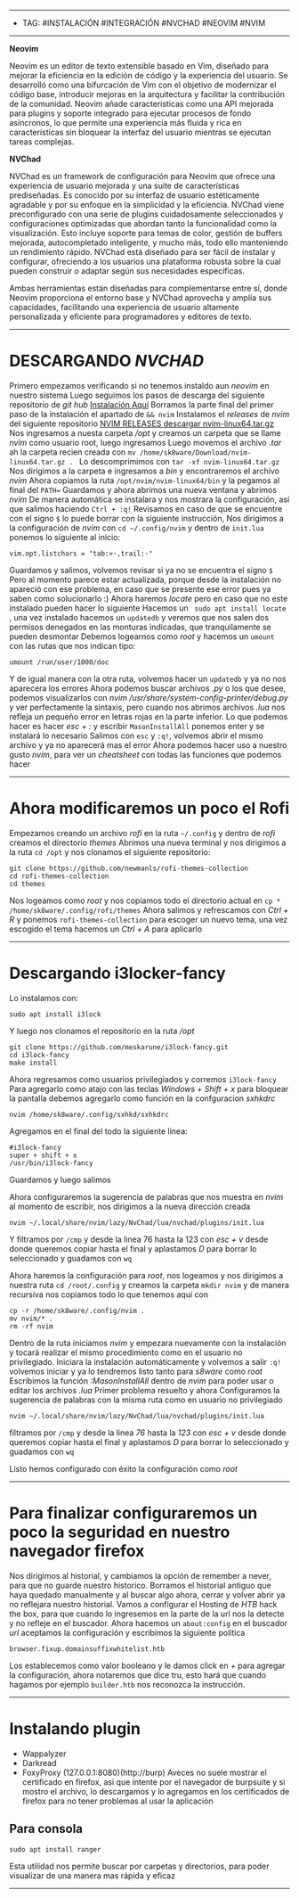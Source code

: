 
----
- TAG: #INSTALACIÓN #INTEGRACIÓN #NVCHAD #NEOVIM #NVIM 
-----
**Neovim**

Neovim es un editor de texto extensible basado en Vim, diseñado para mejorar la eficiencia en la edición de código y la experiencia del usuario. Se desarrolló como una bifurcación de Vim con el objetivo de modernizar el código base, introducir mejoras en la arquitectura y facilitar la contribución de la comunidad. Neovim añade características como una API mejorada para plugins y soporte integrado para ejecutar procesos de fondo asíncronos, lo que permite una experiencia más fluida y rica en características sin bloquear la interfaz del usuario mientras se ejecutan tareas complejas.

**NVChad**

NVChad es un framework de configuración para Neovim que ofrece una experiencia de usuario mejorada y una suite de características prediseñadas. Es conocido por su interfaz de usuario estéticamente agradable y por su enfoque en la simplicidad y la eficiencia. NVChad viene preconfigurado con una serie de plugins cuidadosamente seleccionados y configuraciones optimizadas que abordan tanto la funcionalidad como la visualización. Esto incluye soporte para temas de color, gestión de buffers mejorada, autocompletado inteligente, y mucho más, todo ello manteniendo un rendimiento rápido. NVChad está diseñado para ser fácil de instalar y configurar, ofreciendo a los usuarios una plataforma robusta sobre la cual pueden construir o adaptar según sus necesidades específicas.

Ambas herramientas están diseñadas para complementarse entre sí, donde Neovim proporciona el entorno base y NVChad aprovecha y amplía sus capacidades, facilitando una experiencia de usuario altamente personalizada y eficiente para programadores y editores de texto.

-----
# DESCARGANDO *NVCHAD* 
Primero empezamos verificando si no tenemos instaldo aun *neovim* en nuestro sistema
Luego seguimos los pasos de descarga del siguiente repositorio de *git hub* 
[Instalación Aquí](https://nvchad.com/docs/quickstart/install/)
Borramos la parte final del primer paso de la instalación el apartado de `&& nvim` 
Instalamos el *releases* de *nvim* del siguiente repositorio 
[NVIM RELEASES descargar nvim-linux64.tar.gz](https://github.com/neovim/neovim/releases/tag/v0.9.5)
Nos ingresamos a nuesta carpeta */opt* y creamos un carpeta que se llame *nvim* como usuario root, luego ingresamos
Luego movemos el archivo *.tar* ah la carpeta recien creada con `mv /home/sk8ware/Download/nvim-linux64.tar.gz . `
Lo descomprimimos con `tar -xf nvim-linux64.tar.gz` 
Nos dirigimos  a la carpeta e ingresamos a *bin* y encontraremos el archivo *nvim* 
Ahora copiamos la ruta ` /opt/nvim/nvim-linux64/bin ` y la pegamos al final del `PATH=` 
Guardamos y ahora abrimos una nueva ventana y abrimos *nvim*
De manera automática se instalara y nos mostrara la configuración, así que salimos haciendo ` Ctrl + :q! ` 
Revisamos en caso de que se encuentre con el signo `$` lo  puede borrar con la siguiente instrucción, 
Nos dirigimos a la configuración de *nvim* con  `cd ~/.config/nvim` y dentro de `init.lua` ponemos lo siguiente al inicio:
```
vim.opt.listchars = "tab:»·,trail:·"
```
Guardamos y salimos, volvemos revisar si ya no se encuentra el signo `$` 
Pero al momento parece estar actualizada, porque desde la instalación no apareció con ese problema, en caso que se presente ese error pues ya saben como solucionarlo :)
Ahora haremos *locate* pero en caso que no este instalado pueden hacer lo siguiente 
Hacemos un ` sudo apt install locate` , una vez instalado hacemos un `updatedb` y veremos que nos salen dos permisos denegados en las monturas indicadas, que tranquilamente se pueden desmontar 
Debemos logearnos como *root* y hacemos un ` umount ` con las rutas que nos indican tipo:
```
umount /run/user/1000/doc
```
Y de igual manera con la otra ruta, volvemos hacer un `updatedb` y ya no nos aparecera los errores 
Ahora podemos buscar archivos *.py* o los que desee, podemos visualizarlos con *nvim /usr/share/system-config-printer/debug.py* y ver perfectamente la sintaxis, pero cuando nos abrimos archivos *.lua* nos refleja un pequeño error en letras rojas en la parte inferior.
Lo que podemos hacer es hacer *esc + :* y escribir `MasonInstallAll` ponemos enter y se instalará lo necesario
Salimos con `esc` y `:q!`, volvemos abrir el mismo archivo y ya no aparecerá mas el error 
Ahora podemos hacer uso a nuestro gusto *nvim*, para ver un *cheatsheet* con todas las funciones que podemos hacer 

----
# Ahora modificaremos un poco el Rofi 

Empezamos creando un archivo *rofi* en la ruta ` ~/.config ` y dentro de *rofi* creamos el directorio *themes*
Abrimos una nueva terminal y nos dirigimos a la ruta `cd /opt` y nos clonamos el siguiente repositorio:
```
git clone https://github.com/newmanls/rofi-themes-collection
cd rofi-themes-collection
cd themes
```
Nos logeamos como *root* y nos copiamos todo el directorio actual en `cp * /home/sk8ware/.config/rofi/themes` 
Ahora salimos y refrescamos con *Ctrl + R* y ponemos ` rofi-themes-collection ` para escoger un nuevo tema, una vez escogido el tema hacemos un *Ctrl + A* para aplicarlo 

-----
# Descargando i3locker-fancy 

Lo instalamos con: 
```
sudo apt install i3lock
```

Y luego nos clonamos el repositorio en la ruta */opt*
```
git clone https://github.com/meskarune/i3lock-fancy.git
cd i3lock-fancy
make install
```

Ahora regresamos como usuarios privilegiados y corremos `i3lock-fancy` 
Para agregarlo como atajo con las teclas *Windows + Shift + x* para bloquear la pantalla debemos agregarlo como función en la confguracion *sxhkdrc*
```
nvim /home/sk8ware/.config/sxhkd/sxhkdrc
```

Agregamos en el final del todo la siguiente linea:
```
#i3lock-fancy
super + shift + x
/usr/bin/i3lock-fancy
```

Guardamos y luego salimos 

Ahora configuraremos la sugerencia de palabras que nos muestra en *nvim* al momento de escribir, nos dirigimos a la nueva dirección creada

```
nvim ~/.local/share/nvim/lazy/NvChad/lua/nvchad/plugins/init.lua
```

Y filtramos por ` /cmp ` y desde la linea 76 hasta la 123 con *esc + v* desde donde queremos copiar hasta el final y aplastamos *D* para borrar lo seleccionado y guadamos con `wq` 

Ahora haremos la configuración para *root*, nos logeamos y nos dirigimos a nuestra ruta `cd /root/.config` y creamos la carpeta `mkdir nvim` y de manera recursiva nos copiamos todo lo que tenemos aquí con 
``` 
cp -r /home/sk8ware/.config/nvim . 
mv nvim/* . 
rm -rf nvim
``` 

Dentro de la ruta iniciamos *nvim* y empezara nuevamente con la instalación y tocará realizar el mismo procedimiento como en el usuario no privilegiado.
Iniciara la instalación automáticamente y volvemos a salir ` :q! ` 
volvemos iniciar y ya lo tendremos listo tanto para *s8ware* como *root* 
Escribimos la función *:MasonInstallAll* dentro de *nvim* para poder usar o editar los archivos *.lua*
Primer problema resuelto y ahora 
Configuramos la sugerencia de palabras con la misma ruta como en usuario no privilegiado
```
nvim ~/.local/share/nvim/lazy/NvChad/lua/nvchad/plugins/init.lua
```
filtramos por ` /cmp ` y desde la linea *76* hasta la *123* con *esc + v* desde donde queremos copiar hasta el final y aplastamos *D* para borrar lo seleccionado y guadamos con `wq` 

Listo hemos configurado con éxito la configuración como *root*

---

# Para finalizar configuraremos un poco la seguridad en nuestro navegador firefox

Nos dirigimos al historial, y cambiamos la opción de remember a never, para que no guarde nuestro historico.
Borramos el historial antiguo que haya quedado manualmente y al buscar algo ahora, cerrar y volver abrir ya no reflejara nuestro historial.
Vamos a configurar el Hosting de *HTB* hack the box, para que cuando lo ingresemos en la parte de la url nos la detecte y no refleje en el  buscador.
Ahora hacemos un ` about:config ` en el buscador *url* aceptamos la configuración y escribimos la siguiente política 
```
browser.fixup.domainsuffixwhitelist.htb
```

Los establecemos como valor booleano y le damos click en *+* para agregar la configuración, ahora notaremos que dice tru, esto hará que cuando hagamos por ejemplo `builder.htb` nos reconozca la instrucción.

----
# Instalando plugin
- Wappalyzer
- Darkread
- FoxyProxy (127.0.0.1:8080)(http://burp)
  Aveces no suele mostrar el certificado en firefox, asi que intente por el navegador de burpsuite y si mostro el archivo, lo descargamos y lo agregamos en los certificados de firefox para no tener problemas al usar la aplicación 
## Para consola
```
sudo apt install ranger 
```

Esta utilidad nos permite buscar por carpetas y directorios, para poder visualizar de una manera mas rápida y eficaz

----
